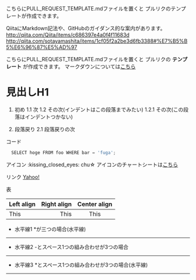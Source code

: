 こちらにPULL_REQUEST_TEMPLATE.mdファイルを置くと
プルリクのテンプレートが作成できます。


QiitaにMarkdown記法や、GitHubのガイダンス的な案内があります。
http://qiita.com/Qiita/items/c686397e4a0f4f11683d
http://qiita.com/sotayamashita/items/1cf05f2a2be3d6fb3388#%E7%B5%B5%E6%96%87%E5%AD%97


こちらにPULL_REQUEST_TEMPLATE.mdファイルを置くと
プルリクの __テンプレート__ が作成できます。
マークダウンについては[こちら](https://guides.github.com/features/mastering-markdown/)

# 見出しH1

1. 初め
1.1 次
1.2 その次(インデントはこの段落までみたい)
1.2.1 その次(この段落はインデントつかない)

2. 段落戻り
2.1 段落戻りの次

コード
```python
  SELECT hoge FROM foo WHERE bar = 'fuga';
```

アイコン
\:kissing_closed_eyes: chu☆
アイコンのチャートシートは[こちら](http://www.webpagefx.com/tools/emoji-cheat-sheet/)

リンク
[Yahoo!](http://www.yahoo.co.jp)

表

| Left align | Right align | Center align |
|:-----------|------------:|:------------:|
| This|This |This|

+ 水平線1
*が三つの場合(水平線)
***

+ 水平線2
-とスペース1つの組み合わせが3つの場合
- - -

+ 水平線3
*とスペース1つの組み合わせが3つの場合(水平線)
* * *



